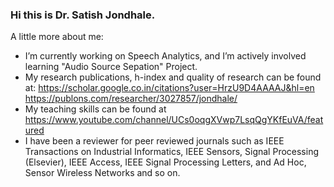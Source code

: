 ### Hi this is Dr. Satish Jondhale. 

A little more about me:
- I’m currently working on Speech Analytics, and I’m actively involved learning "Audio Source Sepation" Project.
- My research publications, h-index and quality of research can be found at:
        https://scholar.google.co.in/citations?user=HrzU9D4AAAAJ&hl=en
        https://publons.com/researcher/3027857/jondhale/                                       
- My teaching skills can be found at https://www.youtube.com/channel/UCs0oqgXVwp7LsqQgYKfEuVA/featured
- I have been a reviewer for peer reviewed journals such as IEEE Transactions on Industrial Informatics, IEEE Sensors, Signal Processing (Elsevier), IEEE Access, IEEE Signal Processing Letters, and Ad Hoc, Sensor Wireless Networks and so on.




